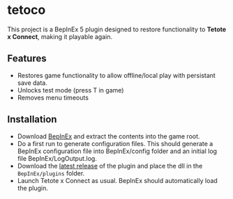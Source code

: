 # tetoco

This project is a BepInEx 5 plugin designed to restore functionality to **Tetote x Connect**, making it playable again.

## Features
- Restores game functionality to allow offline/local play with persistant save data.
- Unlocks test mode (press T in game)
- Removes menu timeouts

## Installation
- Download [BepInEx](https://github.com/BepInEx/BepInEx/releases/download/v5.4.23.2/BepInEx_win_x64_5.4.23.2.zip) and extract the contents into the game root.
- Do a first run to generate configuration files. This should generate a BepInEx configuration file into BepInEx/config folder and an initial log file BepInEx/LogOutput.log.
- Download the [latest release](https://github.com/Redcrafter/tetoco/releases) of the plugin and place the dll in the `BepInEx/plugins` folder.
- Launch Tetote x Connect as usual. BepInEx should automatically load the plugin.
